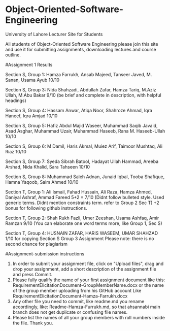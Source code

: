 # Object-Oriented-Software-Engineering
University of Lahore Lecturer Site for Students

All students of Object-Oriented Software Engineering please join this site and use it for submitting assignments, downloading lectures and course outline.

#Assignment 1 Results

Section S, Group 1: Hamza Farrukh, Ansab Majeed, Tanseer Javed, M. Sanan, Usama Ayub
10/10

Section S, Group 3: Nida Shahzadi, Abdullah Zafar, Hamza Tariq, M.Aziz Ullah, M.Abu Bakar
9/10 (be brief and complete in description, with helpful headings)

Section S, Group 4: Hassam Anwar,	Atiqa Noor, Shahroze Ahmad, Iqra Haneef, Iqra Amjad
10/10
			 
Section S, Group 5: Hafiz Abdul Majid Waseer, Muhammad Saqib Javaid, Asad Asghar, Muhammad Uzair, Muhammad Haseeb, Rana M. Haseeb-Ullah
10/10

Section S, Group 6: M Damil, Haris Akmal, Muiez Arif, Taimoor Mushtaq, Ali Riaz
10/10

Section S, Group 7: Syeda Sibrah Batool, Hadayat Ullah Hammad, Areeba Arshad, Nida Khalid, Sara Tahseen
10/10

Section S, Group 8: Muhammad Saleh Adnan, Junaid Iqbal, Tooba Shafique, Hamna Yaqoob, Saim Ahmed
10/10

Section T, Group 1: Ali Ismail, Fahad Hussain, Ali Raza, Hamza Ahmed, Daniyal Ashraf, Ammad Fareed
5+2 = 7/10 (Didnt follow bulleted style. Used generic terms. Didnt mention constraints term. refer to Group 2 Sec T)
+2 bonus for following github instructions.

Section T, Group 2: Shah Rukh Fazli, Umer Zeeshan, Usama Ashfaq, Amir Ramzan
9/10 (You can elaborate one word terms more, like Group 1, Sec S)

Section T, Group 4: HUSNAIN ZAFAR, HARIS WASEEM, UMAR SHAHZAD
1/10 for copying Section S Group 3 Assignment
Please note: there is no second chance for plagiarism

#Assignment-submission instructions
1. In order to submit your assignment file, click on "Upload files", drag and drop your assignment, add a short description of the assignment file and press Commit.
2. Please fully qualify the name of your first assignment document like this:
RequirementElicitationDocument-GroupMemberName.docx or the name of the group member uploading from his GitHub account
Like RequirementElicitationDocument-Hamza-Farrukh.docx
3. Any other file you need to commit, like readme.md you rename accordingly, like:
Readme-Hamza-Furrukh.md, so that ahsannabi main branch does not get duplicate or confusing file names.
4. Please list the names of all your group members with roll numbers inside the file.
Thank you.

